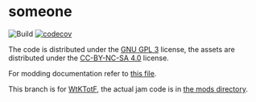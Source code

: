 # someone

![Build](https://github.com/vaartis/someone/workflows/Build/badge.svg)
[![codecov](https://codecov.io/gh/vaartis/someone/branch/master/graph/badge.svg)](https://codecov.io/gh/vaartis/someone)

The code is distributed under the [GNU GPL 3](LICENSE) license, the assets are distributed under the [CC-BY-NC-SA 4.0](https://creativecommons.org/licenses/by-nc-sa/4.0/) license.

For modding documentation refer to [this file](resources/mods/modding.org).

This branch is for [WtKTotF](https://vaartis.itch.io/wtktotf/), the actual jam code is in [the mods directory](resources/mods/wtktotf).
